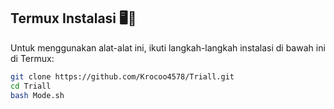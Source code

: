## Termux Instalasi 🖥️📡

Untuk menggunakan alat-alat ini, ikuti langkah-langkah instalasi di bawah ini di Termux:

```bash
git clone https://github.com/Krocoo4578/Triall.git
cd Triall
bash Mode.sh

